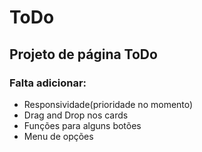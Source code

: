 # ToDo

## Projeto de página ToDo

### Falta adicionar:

* Responsividade(prioridade no momento)
* Drag and Drop nos cards
* Funções para alguns botões
* Menu de opções
